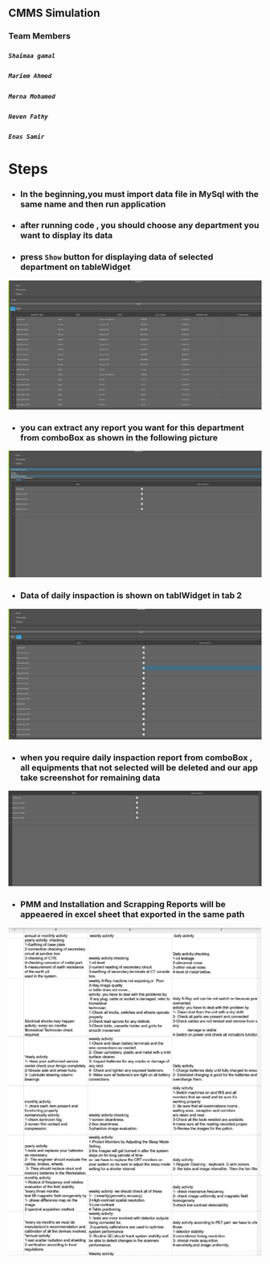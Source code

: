 ## CMMS Simulation 
### Team Members
##### **``Shaimaa gamal``**
##### **``Mariem Ahmed``**
##### **``Merna Mohamed``**
##### **``Neven Fathy``**
##### **``Enas Samir``**

# Steps
* ### **In the beginning,you must import data file in MySql with the same name and then run application**
* ### **after running code , you should choose any department you want to display its data**
* ### **press ``Show`` button for displaying data of selected department on tableWidget**
![](1.jpeg)
* ### **you can extract any report you want for this department from comboBox as shown in the following picture**
![](2.jpeg)
* ### **Data of daily inspaction is shown on tablWidget in tab 2**
![](3.jpeg)
* ### **when you require daily inspaction report from comboBox , all equipments that not selected will be deleted and our app take screenshot for remaining data**
![](dailyinspection1.png)
* ### **PMM and Installation and Scrapping Reports will be appeaered in excel sheet that exported in the same path**
![](5.jpeg)
